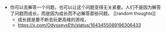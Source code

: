 - 你可以去解答一个问题，也可以让这个问题变得无关紧要。人们不是因为解答了问题而成长，而是因为成长而不必解答那些问题。 [[random thoughts]]
	- 成长就是要不断去玩更高维的游戏，
	- https://x.com/OdysseysEth/status/1643455089196306433